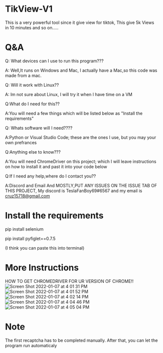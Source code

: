 # TikView-V1
This is a very powerful tool since it give view for tiktok,
This give 5k Views in 10 minutes and so on.....

# Q&A
Q: What devices can I use to run this program???

A: Well,It runs on Windows and Mac, I actually have a Mac,so this code was made from a mac.




Q: Will it work with Linux??

A: Im not sure about Linux, I will try it when I have time on a VM




Q:What do I need for this??

A:You will need a few things which will be listed below as "Install the requirements"




Q: Whats software will I need????

A:Python or Visual Studio Code; these are the ones I use, but you may your own prefrances




Q:Anything else to know???

A:You will need ChromeDriver on this project; which I will leave instructions on how to install it and past it into your code below




Q:If I need any help,where do I contact you??

A:Discord and Email And MOSTLY,PUT ANY ISSUES ON THE ISSUE TAB OF THIS PROJECT,
  My discord is TeslaFanBoy69#6567 and my email is cruz15718@gmail.com



# Install the requirements

pip install selenium

pip install pyfiglet==0.7.5

(I think you can paste this into terminal)


# More Instructions 
HOW TO GET CHROMEDRIVER FOR UR VERSION OF CHROME!!
![Screen Shot 2022-01-07 at 4 01 31 PM](https://user-images.githubusercontent.com/85808670/148622485-5a901ff6-91b7-48ed-9059-25b01d8d20e5.png)
![Screen Shot 2022-01-07 at 4 01 52 PM](https://user-images.githubusercontent.com/85808670/148622503-4c9228c3-48db-4207-b21f-bfef91aab88a.png)
![Screen Shot 2022-01-07 at 4 02 14 PM](https://user-images.githubusercontent.com/85808670/148622516-84e3f503-46de-4b98-b075-309dcab236f6.png)
![Screen Shot 2022-01-07 at 4 04 46 PM](https://user-images.githubusercontent.com/85808670/148622520-5e4b4f02-931c-44ef-b561-b3fa4c443418.png)
![Screen Shot 2022-01-07 at 4 05 04 PM](https://user-images.githubusercontent.com/85808670/148622524-de35a544-37e9-4f0f-830b-6bf3ca7973fb.png)



# Note

The first recaptcha has to be completed manually.
After that, you can let the program run automaticaly
